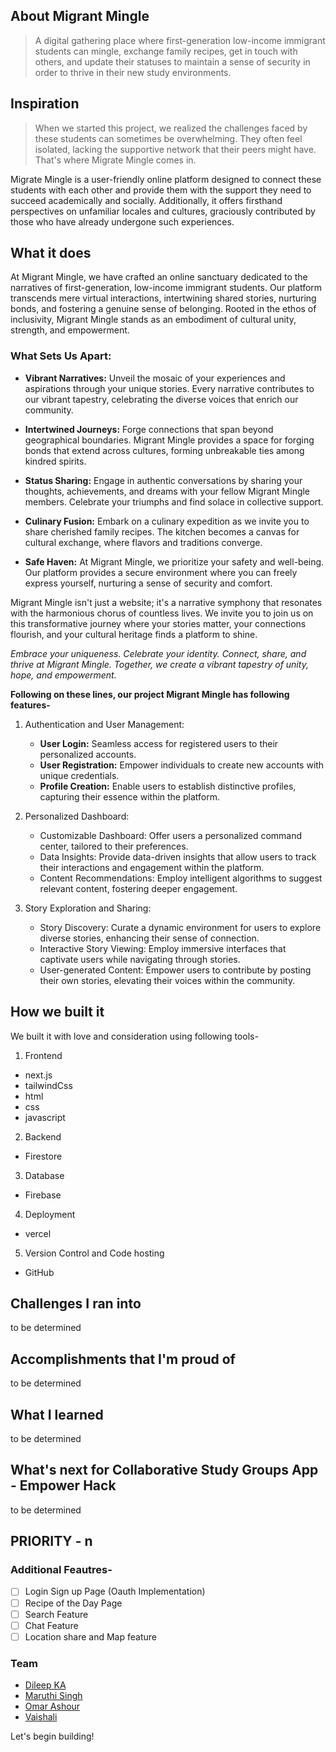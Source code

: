 ## About Migrant Mingle
> A digital gathering place where first-generation low-income immigrant students can mingle, exchange family recipes, get in touch with others, and update their statuses to maintain a sense of security in order to thrive in their new study environments.

## Inspiration
> When we started this project, we realized the challenges faced by these students can sometimes be overwhelming. They often feel isolated, lacking the supportive network that their peers might have. That's where Migrate Mingle comes in.

Migrate Mingle is a user-friendly online platform designed to connect these students with each other and provide them with the support they need to succeed academically and socially. Additionally, it offers firsthand perspectives on unfamiliar locales and cultures, graciously contributed by those who have already undergone such experiences.


## What it does
At Migrant Mingle, we have crafted an online sanctuary dedicated to the narratives of first-generation, low-income immigrant students. Our platform transcends mere virtual interactions, intertwining shared stories, nurturing bonds, and fostering a genuine sense of belonging. Rooted in the ethos of inclusivity, Migrant Mingle stands as an embodiment of cultural unity, strength, and empowerment.

### What Sets Us Apart:

- **Vibrant Narratives:** Unveil the mosaic of your experiences and aspirations through your unique stories. Every narrative contributes to our vibrant tapestry, celebrating the diverse voices that enrich our community.

- **Intertwined Journeys:** Forge connections that span beyond geographical boundaries. Migrant Mingle provides a space for forging bonds that extend across cultures, forming unbreakable ties among kindred spirits.

- **Status Sharing:** Engage in authentic conversations by sharing your thoughts, achievements, and dreams with your fellow Migrant Mingle members. Celebrate your triumphs and find solace in collective support.

- **Culinary Fusion:** Embark on a culinary expedition as we invite you to share cherished family recipes. The kitchen becomes a canvas for cultural exchange, where flavors and traditions converge.

- **Safe Haven:** At Migrant Mingle, we prioritize your safety and well-being. Our platform provides a secure environment where you can freely express yourself, nurturing a sense of security and comfort.

Migrant Mingle isn't just a website; it's a narrative symphony that resonates with the harmonious chorus of countless lives. We invite you to join us on this transformative journey where your stories matter, your connections flourish, and your cultural heritage finds a platform to shine.

_Embrace your uniqueness. Celebrate your identity. Connect, share, and thrive at Migrant Mingle. Together, we create a vibrant tapestry of unity, hope, and empowerment._

**Following on these lines, our project **Migrant Mingle** has following features-**

1. Authentication and User Management:

   - **User Login:** Seamless access for registered users to their personalized accounts.
   - **User Registration:** Empower individuals to create new accounts with unique credentials.
   - **Profile Creation:** Enable users to establish distinctive profiles, capturing their essence within the 
        platform.

2. Personalized Dashboard:

   - Customizable Dashboard: Offer users a personalized command center, tailored to their preferences.
   - Data Insights: Provide data-driven insights that allow users to track their interactions and 
      engagement within the platform.
   - Content Recommendations: Employ intelligent algorithms to suggest relevant content, fostering 
     deeper engagement.

3. Story Exploration and Sharing:

   - Story Discovery: Curate a dynamic environment for users to explore diverse stories, enhancing their 
      sense of connection.
   - Interactive Story Viewing: Employ immersive interfaces that captivate users while navigating 
     through stories.
   - User-generated Content: Empower users to contribute by posting their own stories, elevating their 
     voices within the community.

## How we built it
We built it with love and consideration using following tools-

1. Frontend
- next.js
- tailwindCss
- html
- css
- javascript

2. Backend
- Firestore

3. Database
- Firebase

4. Deployment
- vercel 

5. Version Control and Code hosting
- GitHub

## Challenges I ran into
to be determined

## Accomplishments that I'm proud of
to be determined

## What I learned
to be determined

## What's next for Collaborative Study Groups App - Empower Hack
to be determined
## PRIORITY - n
### Additional Feautres-
- [ ] Login Sign up Page (Oauth Implementation)
- [ ] Recipe of the Day Page
- [ ] Search Feature 
- [ ] Chat Feature 
- [ ] Location share and Map feature 

### Team 
- [Dileep KA](https://www.github.com/Dileep2608)
- [Maruthi Singh](https://github.com/MaruthiSingh)
- [Omar Ashour](https://www.github.com/o-ashour)
- [Vaishali](https://www.github.com/arcVaishali)


Let's begin building! 

